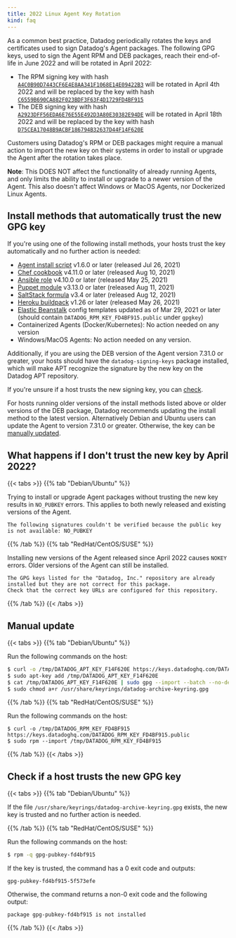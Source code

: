 ```yaml
---
title: 2022 Linux Agent Key Rotation
kind: faq
---
```


As a common best practice, Datadog periodically rotates the keys and certificates used to sign Datadog's Agent packages. The following GPG keys, used to sign the Agent RPM and DEB packages, reach their end-of-life in June 2022 and will be rotated in April 2022:

- The RPM signing key with hash [`A4C0B90D7443CF6E4E8AA341F1068E14E09422B3`][1] will be rotated in April 4th 2022 and will be replaced by the key with hash [`C6559B690CA882F023BDF3F63F4D1729FD4BF915`][2]
- The DEB signing key with hash [`A2923DFF56EDA6E76E55E492D3A80E30382E94DE`][3] will be rotated in April 18th 2022 and will be replaced by the key with hash [`D75CEA17048B9ACBF186794B32637D44F14F620E`][4]

Customers using Datadog's RPM or DEB packages might require a manual action to import the new key on their systems in order to install or upgrade the Agent after the rotation takes place.

<div class="alert alert-info">
<strong>Note</strong>: This DOES NOT affect the functionality of already running Agents, and only limits the ability to install or upgrade to a newer version of the Agent. This also doesn't affect Windows or MacOS Agents, nor Dockerized Linux Agents.
</div>

## Install methods that automatically trust the new GPG key

If you're using one of the following install methods, your hosts trust the key automatically and no further action is needed:

* [Agent install script][5] v1.6.0 or later (released Jul 26, 2021)
* [Chef cookbook][6] v4.11.0 or later (released Aug 10, 2021)
* [Ansible role][7] v4.10.0 or later (released May 25, 2021)
* [Puppet module][8] v3.13.0 or later (released Aug 11, 2021)
* [SaltStack formula][9] v3.4 or later (released Aug 12, 2021)
* [Heroku buildpack][10] v1.26  or later (released May 26, 2021)
* [Elastic Beanstalk][11] config templates updated as of Mar 29, 2021 or later (should contain `DATADOG_RPM_KEY_FD4BF915.public` under `gpgkey`)
* Containerized Agents (Docker/Kubernetes): No action needed on any version
* Windows/MacOS Agents: No action needed on any version.

Additionally, if you are using the DEB version of the Agent version 7.31.0 or greater, your hosts should have the `datadog-signing-keys` package installed, which will make APT recognize the signature by the new key on the Datadog APT repository.

If you're unsure if a host trusts the new signing key, you can [check](#check-if-a-host-trusts-the-new-gpg-key).

For hosts running older versions of the install methods listed above or older versions of the DEB package, Datadog recommends updating the install method to the latest version. Alternatively Debian and Ubuntu users can update the Agent to version 7.31.0 or greater. Otherwise, the key can be [manually updated](#manual-update).

## What happens if I don't trust the new key by April 2022?

{{< tabs >}}
{{% tab "Debian/Ubuntu" %}}

Trying to install or upgrade Agent packages without trusting the new key results in `NO_PUBKEY` errors. This applies to both newly released and existing versions of the Agent.

```
The following signatures couldn't be verified because the public key is not available: NO_PUBKEY
```

{{% /tab %}}
{{% tab "RedHat/CentOS/SUSE" %}}

Installing new versions of the Agent released since April 2022 causes `NOKEY` errors. Older versions of the Agent can still be installed.

```
The GPG keys listed for the "Datadog, Inc." repository are already installed but they are not correct for this package.
Check that the correct key URLs are configured for this repository.
```

{{% /tab %}}
{{< /tabs >}}

## Manual update

{{< tabs >}}
{{% tab "Debian/Ubuntu" %}}

Run the following commands on the host:

```bash
$ curl -o /tmp/DATADOG_APT_KEY_F14F620E https://keys.datadoghq.com/DATADOG_APT_KEY_F14F620E.public
$ sudo apt-key add /tmp/DATADOG_APT_KEY_F14F620E
$ cat /tmp/DATADOG_APT_KEY_F14F620E | sudo gpg --import --batch --no-default-keyring --keyring /usr/share/keyrings/datadog-archive-keyring.gpg
$ sudo chmod a+r /usr/share/keyrings/datadog-archive-keyring.gpg
```

{{% /tab %}}
{{% tab "RedHat/CentOS/SUSE" %}}

Run the following commands on the host:

```
$ curl -o /tmp/DATADOG_RPM_KEY_FD4BF915 https://keys.datadoghq.com/DATADOG_RPM_KEY_FD4BF915.public
$ sudo rpm --import /tmp/DATADOG_RPM_KEY_FD4BF915
```

{{% /tab %}}
{{< /tabs >}}

## Check if a host trusts the new GPG key

{{< tabs >}}
{{% tab "Debian/Ubuntu" %}}

If the file `/usr/share/keyrings/datadog-archive-keyring.gpg` exists, the new key is trusted and no further action is needed.

{{% /tab %}}
{{% tab "RedHat/CentOS/SUSE" %}}

Run the following commands on the host:

```bash
$ rpm -q gpg-pubkey-fd4bf915
```

If the key is trusted, the command has a 0 exit code and outputs:

```
gpg-pubkey-fd4bf915-5f573efe
```

Otherwise, the command returns a non-0 exit code and the following output:

```
package gpg-pubkey-fd4bf915 is not installed
```

{{% /tab %}}
{{< /tabs >}}


[1]: https://keys.datadoghq.com/DATADOG_RPM_KEY_E09422B3.public
[2]: https://keys.datadoghq.com/DATADOG_RPM_KEY_FD4BF915.public
[3]: https://keys.datadoghq.com/DATADOG_APT_KEY_382E94DE.public
[4]: https://keys.datadoghq.com/DATADOG_APT_KEY_F14F620E.public
[5]: https://app.datadoghq.com/account/settings#agent
[6]: https://github.com/DataDog/chef-datadog
[7]: https://github.com/DataDog/ansible-datadog
[8]: https://github.com/DataDog/puppet-datadog-agent
[9]: https://github.com/DataDog/datadog-formula
[10]: https://github.com/DataDog/heroku-buildpack-datadog
[11]: https://docs.datadoghq.com/integrations/amazon_elasticbeanstalk
